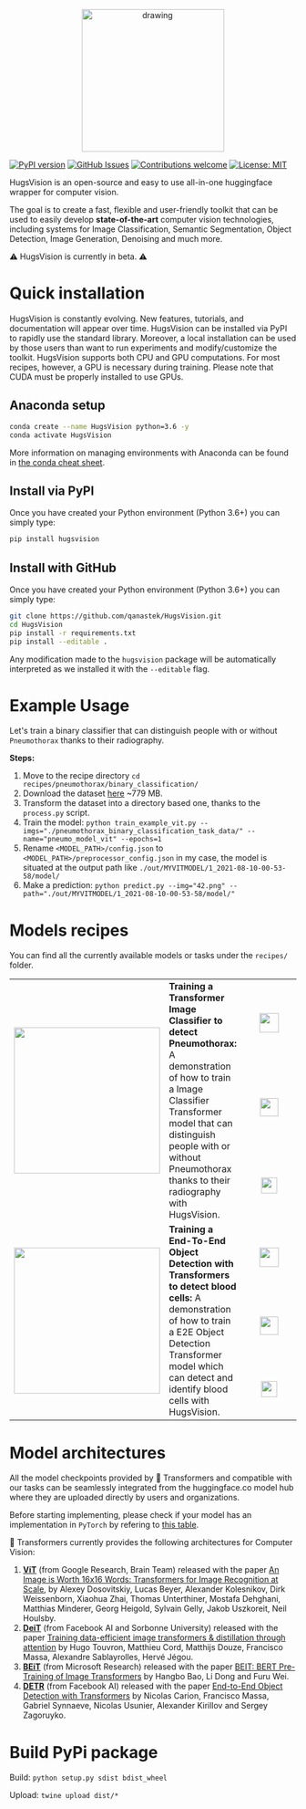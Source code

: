 <p align="center">
  <img src="https://raw.githubusercontent.com/qanastek/HugsVision/main/ressources/images/logo_name_transparent.png" alt="drawing" width="250"/>
</p>

[![PyPI version](https://badge.fury.io/py/hugsvision.svg)](https://badge.fury.io/py/hugsvision)
[![GitHub Issues](https://img.shields.io/github/issues/qanastek/HugsVision.svg)](https://github.com/qanastek/HugsVision/issues)
[![Contributions welcome](https://img.shields.io/badge/contributions-welcome-brightgreen.svg)](CONTRIBUTING.md)
[![License: MIT](https://img.shields.io/badge/License-MIT-brightgreen.svg)](https://opensource.org/licenses/MIT)


HugsVision is an open-source and easy to use all-in-one huggingface wrapper for computer vision.

The goal is to create a fast, flexible and user-friendly toolkit that can be used to easily develop **state-of-the-art** computer vision technologies, including systems for Image Classification, Semantic Segmentation, Object Detection, Image Generation, Denoising and much more.

⚠️ HugsVision is currently in beta. ⚠️

# Quick installation

HugsVision is constantly evolving. New features, tutorials, and documentation will appear over time. HugsVision can be installed via PyPI to rapidly use the standard library. Moreover, a local installation can be used by those users than want to run experiments and modify/customize the toolkit. HugsVision supports both CPU and GPU computations. For most recipes, however, a GPU is necessary during training. Please note that CUDA must be properly installed to use GPUs.

## Anaconda setup

```bash
conda create --name HugsVision python=3.6 -y
conda activate HugsVision
```

More information on managing environments with Anaconda can be found in [the conda cheat sheet](https://docs.conda.io/projects/conda/en/4.6.0/_downloads/52a95608c49671267e40c689e0bc00ca/conda-cheatsheet.pdf).

## Install via PyPI

Once you have created your Python environment (Python 3.6+) you can simply type:

```bash
pip install hugsvision
```

## Install with GitHub

Once you have created your Python environment (Python 3.6+) you can simply type:

```bash
git clone https://github.com/qanastek/HugsVision.git
cd HugsVision
pip install -r requirements.txt
pip install --editable .
```

Any modification made to the `hugsvision` package will be automatically interpreted as we installed it with the `--editable` flag.

# Example Usage

Let's train a binary classifier that can distinguish people with or without `Pneumothorax` thanks to their radiography.

**Steps:**

1. Move to the recipe directory `cd recipes/pneumothorax/binary_classification/`
2. Download the dataset [here](https://www.kaggle.com/volodymyrgavrysh/pneumothorax-binary-classification-task) ~779 MB.
3. Transform the dataset into a directory based one, thanks to the `process.py` script.
4. Train the model:  `python train_example_vit.py --imgs="./pneumothorax_binary_classification_task_data/" --name="pneumo_model_vit" --epochs=1`
5. Rename `<MODEL_PATH>/config.json` to `<MODEL_PATH>/preprocessor_config.json` in my case, the model is situated at the output path like `./out/MYVITMODEL/1_2021-08-10-00-53-58/model/`
6. Make a prediction: `python predict.py --img="42.png" --path="./out/MYVITMODEL/1_2021-08-10-00-53-58/model/"`

# Models recipes

You can find all the currently available models or tasks under the `recipes/` folder.

<table>
  <tr>
      <td rowspan="3" width="160">
        <img src="https://raw.githubusercontent.com/qanastek/HugsVision/main/ressources/images/receipes/pneumothorax.png" width="256">
      </td>    
      <td rowspan="3">
        <b>Training a Transformer Image Classifier to detect Pneumothorax:</b> A demonstration of how to train a Image Classifier Transformer model that can distinguish people with or without Pneumothorax thanks to their radiography with HugsVision.
      </td>
      <td align="center" width="80">
          <a href="https://nbviewer.jupyter.org/github/qanastek/HugsVision/blob/main/recipes/pneumothorax/binary_classification/Image_Classifier.ipynb">
              <img src="https://raw.githubusercontent.com/qanastek/HugsVision/main/ressources/images/receipes/nbviewer_logo.svg" height="34">
          </a>
      </td>
  </tr>
  <tr>
      <td align="center">
          <a href="https://github.com/qanastek/HugsVision/tree/main/recipes/pneumothorax/binary_classification/Image_Classifier.ipynb">
              <img src="https://raw.githubusercontent.com/qanastek/HugsVision/main/ressources/images/receipes/github_logo.png" height="32">
          </a>
      </td>
  </tr>
  <tr>
      <td align="center">
          <a href="https://colab.research.google.com/drive/1Dll0hJqbbx7OWRTU8fvvP7-UJO7E1hD1?usp=sharing">
              <img src="https://raw.githubusercontent.com/qanastek/HugsVision/main/ressources/images/receipes/colab_logo.png" height="28">
          </a>
      </td>
  </tr>

  <!-- ------------------------------------------------------------------- -->
  
  <tr>
      <td rowspan="3" width="160">
        <img src="https://raw.githubusercontent.com/qanastek/HugsVision/main/ressources/images/receipes/blood_cells_coco.png" width="256">
      </td>    
      <td rowspan="3">
        <b>Training a End-To-End Object Detection with Transformers to detect blood cells:</b> A demonstration of how to train a E2E Object Detection Transformer model which can detect and identify blood cells with HugsVision.
      </td>
      <td align="center" width="80">
          <a href="https://nbviewer.jupyter.org/github/qanastek/HugsVision/blob/main/recipes/blood_cells/object_detection/Object_Detection.ipynb">
              <img src="https://raw.githubusercontent.com/qanastek/HugsVision/main/ressources/images/receipes/nbviewer_logo.svg" height="34">
          </a>
      </td>
  </tr>
  <tr>
      <td align="center">
          <a href="https://github.com/qanastek/HugsVision/tree/main/recipes/blood_cells/object_detection/Object_Detection.ipynb">
              <img src="https://raw.githubusercontent.com/qanastek/HugsVision/main/ressources/images/receipes/github_logo.png" height="32">
          </a>
      </td>
  </tr>
  <tr>
      <td align="center">
          <a href="https://colab.research.google.com/drive/1WWINadrSqoxGQAYvzj-Dbs7uOP136_Ag?usp=sharing">
              <img src="https://raw.githubusercontent.com/qanastek/HugsVision/main/ressources/images/receipes/colab_logo.png" height="28">
          </a>
      </td>
  </tr>
</table>

# Model architectures

All the model checkpoints provided by 🤗 Transformers and compatible with our tasks can be seamlessly integrated from the huggingface.co model hub where they are uploaded directly by users and organizations.

Before starting implementing, please check if your model has an implementation in `PyTorch` by refering to [this table](https://huggingface.co/transformers/index.html#supported-frameworks).

🤗 Transformers currently provides the following architectures for Computer Vision:

1. **[ViT](https://huggingface.co/transformers/model_doc/vit.html)** (from Google Research, Brain Team) released with the paper [An Image is Worth 16x16 Words: Transformers for Image Recognition at Scale](https://arxiv.org/pdf/2010.11929.pdf), by Alexey Dosovitskiy, Lucas Beyer, Alexander Kolesnikov, Dirk Weissenborn, Xiaohua Zhai, Thomas Unterthiner, Mostafa Dehghani, Matthias Minderer, Georg Heigold, Sylvain Gelly, Jakob Uszkoreit, Neil Houlsby.
2. **[DeiT](https://huggingface.co/transformers/model_doc/deit.html)** (from Facebook AI and Sorbonne University) released with the paper [Training data-efficient image transformers & distillation through attention](https://arxiv.org/pdf/2012.12877.pdf) by Hugo Touvron, Matthieu Cord, Matthijs Douze, Francisco Massa, Alexandre Sablayrolles, Hervé Jégou.
3. **[BEiT](https://huggingface.co/transformers/master/model_doc/beit.html)** (from Microsoft Research) released with the paper [BEIT: BERT Pre-Training of Image Transformers](https://arxiv.org/pdf/2106.08254.pdf) by Hangbo Bao, Li Dong and Furu Wei.
4. **[DETR](https://huggingface.co/transformers/model_doc/detr.html)** (from Facebook AI) released with the paper [End-to-End Object Detection with Transformers](https://arxiv.org/pdf/2005.12872.pdf) by Nicolas Carion, Francisco Massa, Gabriel Synnaeve, Nicolas Usunier, Alexander Kirillov and Sergey Zagoruyko.

# Build PyPi package

Build: `python setup.py sdist bdist_wheel`

Upload: `twine upload dist/*`
